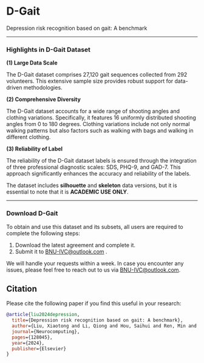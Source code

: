 # D-Gait

Depression risk recognition based on gait: A benchmark



------

### Highlights in D-Gait Dataset

**(1) Large Data Scale**

The D-Gait dataset comprises 27,120 gait sequences collected from 292 volunteers. This extensive sample size provides robust support for data-driven methodologies.

**(2) Comprehensive Diversity**

The D-Gait dataset accounts for a wide range of shooting angles and clothing variations. Specifically, it features 16 uniformly distributed shooting angles from 0 to 180 degrees. Clothing variations include not only normal walking patterns but also factors such as walking with bags and walking in different clothing.

**(3) Reliability of Label**

 The reliability of the D-Gait dataset labels is ensured through the integration of three professional diagnostic scales: SDS, PHQ-9, and GAD-7. This approach significantly enhances the accuracy and reliability of the labels.


 The dataset includes **silhouette** and **skeleton** data versions, but it is essential to note that it is **ACADEMIC USE ONLY**.

------

### Download D-Gait

To obtain and use this dataset and its subsets, all users are required to complete the following steps:

1. Download the latest agreement and complete it.
2. Submit it to [BNU-IVC@outlook.com](mailto:BNU-IVC@outlook.com) .

We will handle your requests within a week. In case you encounter any issues, please feel free to reach out to us via [BNU-IVC@outlook.com](mailto:BNU-IVC@outlook.com).


## Citation
Please cite the following paper if you find this useful in your research:



```BibTeX
@article{liu2024depression,
  title={Depression risk recognition based on gait: A benchmark},
  author={Liu, Xiaotong and Li, Qiong and Hou, Saihui and Ren, Min and Hu, Xuecai and Huang, Yongzhen},
  journal={Neurocomputing},
  pages={128045},
  year={2024},
  publisher={Elsevier}
}
```
